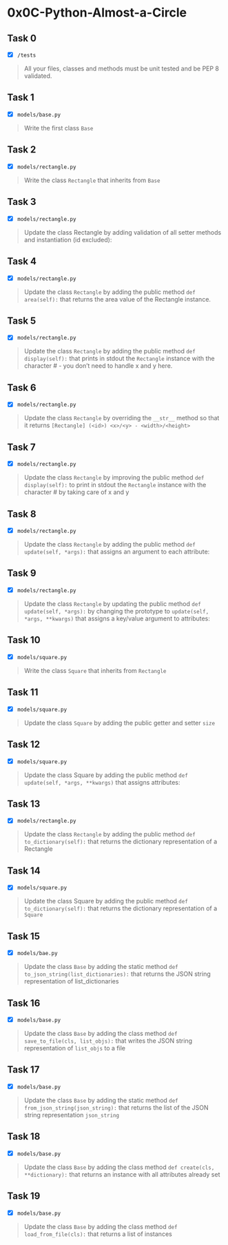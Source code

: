 # 0x0C-Python-Almost-a-Circle

## Task 0
- [x] `/tests`
> All your files, classes and methods must be unit tested and be PEP 8 validated.

## Task 1
- [x] `models/base.py`
> Write the first class `Base`

## Task 2
- [x] `models/rectangle.py`
> Write the class `Rectangle` that inherits from `Base`

## Task 3
- [x] `models/rectangle.py`
> Update the class Rectangle by adding validation of all setter methods and instantiation (id excluded):

## Task 4
- [x] `models/rectangle.py`
> Update the class `Rectangle` by adding the public method `def area(self):` that returns the area value of the Rectangle instance.

## Task 5
- [x] `models/rectangle.py`
> Update the class `Rectangle` by adding the public method `def display(self):` that prints in stdout the `Rectangle` instance with the character # - you don’t need to handle x and y here.

## Task 6
- [x] `models/rectangle.py`
> Update the class `Rectangle` by overriding the `__str__` method so that it returns `[Rectangle] (<id>) <x>/<y> - <width>/<height>`

## Task 7
- [x] `models/rectangle.py`
> Update the class `Rectangle` by improving the public method `def display(self):` to print in stdout the `Rectangle` instance with the character # by taking care of x and y

## Task 8
- [x] `models/rectangle.py`
> Update the class `Rectangle` by adding the public method `def update(self, *args):` that assigns an argument to each attribute:

## Task 9
- [x] `models/rectangle.py`
> Update the class `Rectangle` by updating the public method `def update(self, *args):` by changing the prototype to `update(self, *args, **kwargs)` that assigns a key/value argument to attributes:

## Task 10
- [x] `models/square.py`
> Write the class `Square` that inherits from `Rectangle`

## Task 11
- [x] `models/square.py`
> Update the class `Square` by adding the public getter and setter `size`

## Task 12
- [x] `models/square.py`
> Update the class Square by adding the public method `def update(self, *args, **kwargs)` that assigns attributes:

## Task 13
- [x] `models/rectangle.py`
> Update the class `Rectangle` by adding the public method `def to_dictionary(self):` that returns the dictionary representation of a Rectangle

## Task 14
- [x] `models/square.py`
> Update the class Square by adding the public method `def to_dictionary(self):` that returns the dictionary representation of a `Square`

## Task 15
- [x] `models/bae.py`
> Update the class `Base` by adding the static method `def to_json_string(list_dictionaries):` that returns the JSON string representation of list_dictionaries

## Task 16
- [x] `models/base.py`
> Update the class `Base` by adding the class method `def save_to_file(cls, list_objs):` that writes the JSON string representation of `list_objs` to a file

## Task 17
- [x] `models/base.py`
> Update the class `Base` by adding the static method `def from_json_string(json_string):` that returns the list of the JSON string representation `json_string`

## Task 18
- [x] `models/base.py`
> Update the class `Base` by adding the class method `def create(cls, **dictionary):` that returns an instance with all attributes already set

## Task 19
- [x] `models/base.py`
> Update the class `Base` by adding the class method `def load_from_file(cls):` that returns a list of instances
